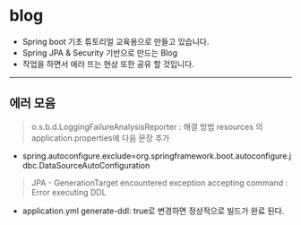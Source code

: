 # blog

 - Spring boot 기초 튜토리얼 교육용으로 만들고 있습니다.
  - Spring JPA & Security 기반으로 만드는 Blog
  - 작업을 하면서 에러 뜨는 현상 또한 공유 할 것입니다.


----

 ## 에러 모음 
 
 
 > o.s.b.d.LoggingFailureAnalysisReporter : 해결 방법 resources 의 application.properties에 다음 문장 추가
  + spring.autoconfigure.exclude=org.springframework.boot.autoconfigure.jdbc.DataSourceAutoConfiguration
  
 >  JPA - GenerationTarget encountered exception accepting command : Error executing DDL 
   + application.yml generate-ddl: true로 변경하면 정상적으로 빌드가 완료 된다.
